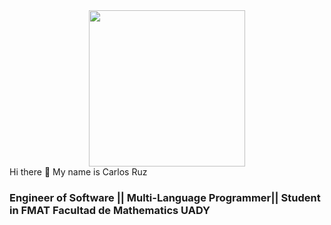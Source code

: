 <div id="header">
<center><img src="https://www.somoslibres.org/images/2022/02/04/github.png" width="250"/></center>
</div>
<div>Hi there 👋 My name is Carlos Ruz</div>
<h3 aling="center">Engineer of Software || Multi-Language Programmer|| Student in FMAT Facultad de Mathematics UADY</h3>
<!--
**XxCharlyRuzxX/XxCharlyRuzxX** is a ✨ _special_ ✨ repository because its `README.md` (this file) appears on your GitHub profile.

Here are some ideas to get you started:

- 🔭 I’m currently working on ...
- 🌱 I’m currently learning ...
- 👯 I’m looking to collaborate on ...
- 🤔 I’m looking for help with ...
- 💬 Ask me about ...
- 📫 How to reach me: ...
- 😄 Pronouns: ...
- ⚡ Fun fact: ...
-->

